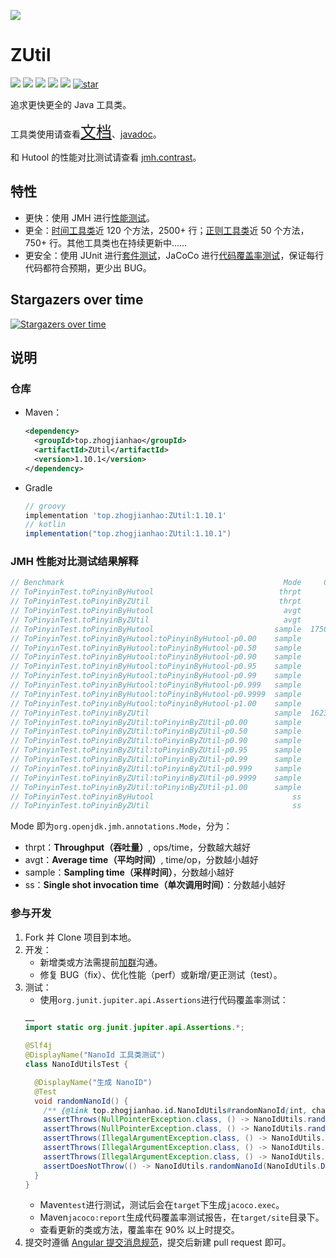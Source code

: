 ![](https://socialify.git.ci/duanluan/ZUtil/image?description=1&font=Bitter&forks=1&issues=1&language=1&logo=https%3A%2F%2Fduanluan.github.io%2FZUtil%2Fimg%2Flogo.png&name=1&owner=1&pattern=Floating%20Cogs&pulls=1&stargazers=1&theme=Light)

# ZUtil

[![](https://img.shields.io/maven-central/v/top.zhogjianhao/ZUtil?style=flat-square)](https://search.maven.org/artifact/top.zhogjianhao/ZUtil)
[![](https://img.shields.io/hexpm/l/plug?style=flat-square)](./LICENSE)
[![](https://img.shields.io/badge/JDK-8%2B-orange?style=flat-square)]()
[![](https://img.shields.io/badge/273743748-加%20Q%20群-388adc.svg?style=flat-square)](https://jq.qq.com/?_wv=1027&k=pYzF0R18)
[![](https://img.shields.io/github/stars/duanluan/ZUtil?style=social)](https://github.com/duanluan/ZUtil)
[![star](https://gitee.com/duanluan/ZUtil/badge/star.svg?theme=white)](https://gitee.com/duanluan/ZUtil)

追求更快更全的 Java 工具类。

工具类使用请查看<a href='https://duanluan.github.io/ZUtil' target='_blank' style='font-size:25px'>文档</a>、[javadoc](https://apidoc.gitee.com/duanluan/ZUtil)。

和 Hutool 的性能对比测试请查看 [jmh.contrast](src/test/java/top/zhogjianhao/jmh/contrast)。

## 特性

* 更快：使用 JMH 进行[性能测试](https://github.com/duanluan/ZUtil/tree/main/src/test/java/top/zhogjianhao/jmh)。
* 更全：[时间工具类](https://github.com/duanluan/ZUtil/blob/main/src/main/java/top/zhogjianhao/date/DateUtils.java)近 120 个方法，2500+ 行；[正则工具类](https://github.com/duanluan/ZUtil/blob/main/src/main/java/top/zhogjianhao/regex/RegExUtils.java)近 50 个方法，750+ 行。其他工具类也在持续更新中……
* 更安全：使用 JUnit 进行[套件测试](https://github.com/duanluan/ZUtil/tree/main/src/test/java/top/zhogjianhao/junit)，JaCoCo 进行[代码覆盖率测试](https://github.com/duanluan/ZUtil/tree/main/src/test/java/top/zhogjianhao/junit)，保证每行代码都符合预期，更少出 BUG。

## Stargazers over time

[![Stargazers over time](https://starchart.cc/duanluan/ZUtil.svg)](https://starchart.cc/duanluan/ZUtil)

## 说明

### 仓库

* Maven：

    ```xml
    <dependency>
      <groupId>top.zhogjianhao</groupId>
      <artifactId>ZUtil</artifactId>
      <version>1.10.1</version>
    </dependency>
    ```

* Gradle

    ```groovy
    // groovy
    implementation 'top.zhogjianhao:ZUtil:1.10.1'
    // kotlin
    implementation("top.zhogjianhao:ZUtil:1.10.1")
    ```


### JMH 性能对比测试结果解释

```java
// Benchmark                                                 Mode     Cnt    Score    Error   Units
// ToPinyinTest.toPinyinByHutool                            thrpt       5    2.880 ±  0.160  ops/us
// ToPinyinTest.toPinyinByZUtil                             thrpt       5    4.577 ±  0.133  ops/us
// ToPinyinTest.toPinyinByHutool                             avgt       5    0.356 ±  0.012   us/op
// ToPinyinTest.toPinyinByZUtil                              avgt       5    0.216 ±  0.006   us/op
// ToPinyinTest.toPinyinByHutool                           sample  175058    0.435 ±  0.008   us/op
// ToPinyinTest.toPinyinByHutool:toPinyinByHutool·p0.00    sample            0.300            us/op
// ToPinyinTest.toPinyinByHutool:toPinyinByHutool·p0.50    sample            0.400            us/op
// ToPinyinTest.toPinyinByHutool:toPinyinByHutool·p0.90    sample            0.500            us/op
// ToPinyinTest.toPinyinByHutool:toPinyinByHutool·p0.95    sample            0.500            us/op
// ToPinyinTest.toPinyinByHutool:toPinyinByHutool·p0.99    sample            0.900            us/op
// ToPinyinTest.toPinyinByHutool:toPinyinByHutool·p0.999   sample            1.600            us/op
// ToPinyinTest.toPinyinByHutool:toPinyinByHutool·p0.9999  sample           40.900            us/op
// ToPinyinTest.toPinyinByHutool:toPinyinByHutool·p1.00    sample          277.504            us/op
// ToPinyinTest.toPinyinByZUtil                            sample  162384    0.393 ±  0.008   us/op
// ToPinyinTest.toPinyinByZUtil:toPinyinByZUtil·p0.00      sample            0.200            us/op
// ToPinyinTest.toPinyinByZUtil:toPinyinByZUtil·p0.50      sample            0.300            us/op
// ToPinyinTest.toPinyinByZUtil:toPinyinByZUtil·p0.90      sample            0.500            us/op
// ToPinyinTest.toPinyinByZUtil:toPinyinByZUtil·p0.95      sample            0.600            us/op
// ToPinyinTest.toPinyinByZUtil:toPinyinByZUtil·p0.99      sample            1.000            us/op
// ToPinyinTest.toPinyinByZUtil:toPinyinByZUtil·p0.999     sample            2.500            us/op
// ToPinyinTest.toPinyinByZUtil:toPinyinByZUtil·p0.9999    sample           45.425            us/op
// ToPinyinTest.toPinyinByZUtil:toPinyinByZUtil·p1.00      sample          170.496            us/op
// ToPinyinTest.toPinyinByHutool                               ss       5   30.880 ± 37.754   us/op
// ToPinyinTest.toPinyinByZUtil                                ss       5   23.060 ± 16.885   us/op
```

Mode 即为`org.openjdk.jmh.annotations.Mode`，分为：
* thrpt：**Throughput（吞吐量）**, ops/time，分数越大越好
* avgt：**Average time（平均时间）**, time/op，分数越小越好
* sample：**Sampling time（采样时间）**，分数越小越好
* ss：**Single shot invocation time（单次调用时间）**：分数越小越好

### 参与开发

1. Fork 并 Clone 项目到本地。
2. 开发：
   * 新增类或方法需提前[加群](https://jq.qq.com/?_wv=1027&k=pYzF0R18)沟通。
   * 修复 BUG（fix）、优化性能（perf）或新增/更正测试（test）。
3. 测试：
   * 使用`org.junit.jupiter.api.Assertions`进行代码覆盖率测试：
    ```java
    ……
    import static org.junit.jupiter.api.Assertions.*;
    
    @Slf4j
    @DisplayName("NanoId 工具类测试")
    class NanoIdUtilsTest {
    
      @DisplayName("生成 NanoID")
      @Test
      void randomNanoId() {
        /** {@link top.zhogjianhao.id.NanoIdUtils#randomNanoId(int, char[], java.util.Random) } */
        assertThrows(NullPointerException.class, () -> NanoIdUtils.randomNanoId(0, (char[]) null, NanoIdUtils.DEFAULT_ID_GENERATOR));
        assertThrows(NullPointerException.class, () -> NanoIdUtils.randomNanoId(0, new char[0], null));
        assertThrows(IllegalArgumentException.class, () -> NanoIdUtils.randomNanoId(0, new char[0], NanoIdUtils.DEFAULT_ID_GENERATOR));
        assertThrows(IllegalArgumentException.class, () -> NanoIdUtils.randomNanoId(1, new char[0], NanoIdUtils.DEFAULT_ID_GENERATOR));
        assertThrows(IllegalArgumentException.class, () -> NanoIdUtils.randomNanoId(1, new char[256], NanoIdUtils.DEFAULT_ID_GENERATOR));
        assertDoesNotThrow(() -> NanoIdUtils.randomNanoId(NanoIdUtils.DEFAULT_SIZE, NanoIdUtils.DEFAULT_ALPHABET, NanoIdUtils.DEFAULT_ID_GENERATOR));
      }
    }
    ```
   * Maven`test`进行测试，测试后会在`target`下生成`jacoco.exec`。
   * Maven`jacoco:report`生成代码覆盖率测试报告，在`target/site`目录下。
   * 查看更新的类或方法，覆盖率在 90% 以上时提交。
4. 提交时遵循 [Angular 提交消息规范](https://github.com/angular/angular/blob/22b96b9/CONTRIBUTING.md#-commit-message-guidelines)，提交后新建 pull request 即可。

